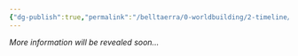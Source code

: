 ```yaml
---
{"dg-publish":true,"permalink":"/belltaerra/0-worldbuilding/2-timeline/the-eras/"}
---
```


_More information will be revealed soon..._